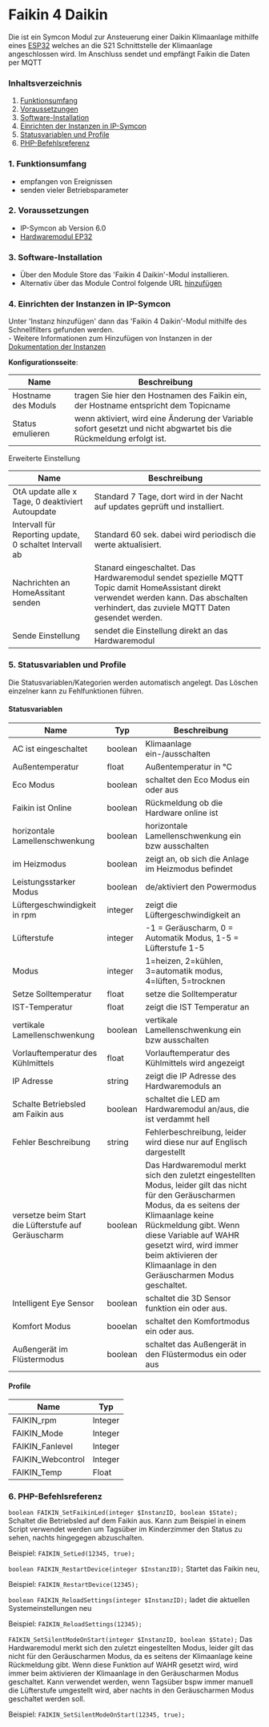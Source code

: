 # Faikin 4 Daikin
Die ist ein Symcon Modul zur Ansteuerung einer Daikin Klimaanlage mithilfe eines [ESP32](https://github.com/revk/ESP32-Faikin) welches an die S21 Schnittstelle der Klimaanlage angeschlossen wird. Im Anschluss sendet und empfängt Faikin die Daten per MQTT

### Inhaltsverzeichnis

1. [Funktionsumfang](#1-funktionsumfang)
2. [Voraussetzungen](#2-voraussetzungen)
3. [Software-Installation](#3-software-installation)
4. [Einrichten der Instanzen in IP-Symcon](#4-einrichten-der-instanzen-in-ip-symcon)
5. [Statusvariablen und Profile](#5-statusvariablen-und-profile)
6. [PHP-Befehlsreferenz](#6-php-befehlsreferenz)

### 1. Funktionsumfang

* empfangen von Ereignissen
* senden vieler Betriebsparameter 

### 2. Voraussetzungen

- IP-Symcon ab Version 6.0
- [Hardwaremodul EP32](https://github.com/revk/ESP32-Faikin)

### 3. Software-Installation

* Über den Module Store das 'Faikin 4 Daikin'-Modul installieren.
* Alternativ über das Module Control folgende URL [hinzufügen](https://github.com/lorbetzki/net.lorbetzki.faikin4daikin.git)

### 4. Einrichten der Instanzen in IP-Symcon

 Unter 'Instanz hinzufügen' dann das 'Faikin 4 Daikin'-Modul mithilfe des Schnellfilters gefunden werden.  
	- Weitere Informationen zum Hinzufügen von Instanzen in der [Dokumentation der Instanzen](https://www.symcon.de/service/dokumentation/konzepte/instanzen/#Instanz_hinzufügen)

__Konfigurationsseite__:

Name     | Beschreibung
-------- | ------------------
 Hostname des Moduls        | tragen Sie hier den Hostnamen des Faikin ein, der Hostname entspricht dem Topicname 
 Status emulieren        | wenn aktiviert, wird eine Änderung der Variable sofort gesetzt und nicht abgwartet bis die Rückmeldung erfolgt ist.
 
Erweiterte Einstellung

Name     | Beschreibung
-------- | ------------------
OtA update alle x Tage, 0 deaktiviert Autoupdate | Standard 7 Tage, dort wird in der Nacht auf updates geprüft und installiert.
Intervall für Reporting update, 0 schaltet Intervall ab | Standard 60 sek. dabei wird periodisch die werte aktualisiert.
Nachrichten an HomeAssitant senden | Stanard eingeschaltet. Das Hardwaremodul sendet spezielle MQTT Topic damit HomeAssistant direkt verwendet werden kann. Das abschalten verhindert, das zuviele MQTT Daten gesendet werden.
Sende Einstellung | sendet die Einstellung direkt an das Hardwaremodul

### 5. Statusvariablen und Profile

Die Statusvariablen/Kategorien werden automatisch angelegt. Das Löschen einzelner kann zu Fehlfunktionen führen.

#### Statusvariablen

Name   | Typ     | Beschreibung
------ | ------- | ------------
AC ist eingeschaltet       | boolean        | Klimaanlage ein-/ausschalten
Außentemperatur | float | Außentemperatur in °C
Eco Modus | boolean | schaltet den Eco Modus ein oder aus
Faikin ist Online | boolean | Rückmeldung ob die Hardware online ist
horizontale Lamellenschwenkung | boolean | horizontale Lamellenschwenkung ein bzw ausschalten
im Heizmodus | boolean | zeigt an, ob sich die Anlage im Heizmodus befindet
Leistungsstarker Modus | boolean | de/aktiviert den Powermodus
Lüftergeschwindigkeit in rpm | integer | zeigt die Lüftergeschwindigkeit an
Lüfterstufe | integer | -1 = Geräuscharm, 0 = Automatik Modus, 1-5 = Lüfterstufe 1-5
Modus | integer | 1=heizen, 2=kühlen, 3=automatik modus, 4=lüften, 5=trocknen
Setze Solltemperatur | float | setze die Solltemperatur
IST-Temperatur | float | zeigt die IST Temperatur an
vertikale Lamellenschwenkung | boolean |vertikale Lamellenschwenkung ein bzw ausschalten
Vorlauftemperatur des Kühlmittels | float | Vorlauftemperatur des Kühlmittels wird angezeigt
IP Adresse | string | zeigt die IP Adresse des Hardwaremoduls an
Schalte Betriebsled am Faikin aus | boolean | schaltet die LED am Hardwaremodul an/aus, die ist verdammt hell
Fehler Beschreibung | string | Fehlerbeschreibung, leider wird diese nur auf Englisch dargestellt
versetze beim Start die Lüfterstufe auf Geräuscharm | boolean | Das Hardwaremodul merkt sich den zuletzt eingestellten Modus, leider gilt das nicht für den Geräuscharmen Modus, da es seitens der Klimaanlage keine Rückmeldung gibt. Wenn diese Variable auf WAHR gesetzt wird, wird immer beim aktivieren der Klimaanlage in den Geräuscharmen Modus geschaltet. 
Intelligent Eye Sensor | boolean | schaltet die 3D Sensor funktion ein oder aus.
Komfort Modus | booelan | schaltet den Komfortmodus ein oder aus.
Außengerät im Flüstermodus | boolean | schaltet das Außengerät in den Flüstermodus ein oder aus

#### Profile

Name   | Typ
------ | -------
FAIKIN_rpm     | Integer
FAIKIN_Mode       | Integer
FAIKIN_Fanlevel | Integer
FAIKIN_Webcontrol | Integer
FAIKIN_Temp | Float

### 6. PHP-Befehlsreferenz

`boolean FAIKIN_SetFaikinLed(integer $InstanzID, boolean $State);`
Schaltet die Betriebsled auf dem Faikin aus. Kann zum Beispiel in einem Script verwendet werden um Tagsüber im Kinderzimmer den Status zu sehen, nachts hingegegen abzuschalten.

Beispiel:
`FAIKIN_SetLed(12345, true);`

`boolean FAIKIN_RestartDevice(integer $InstanzID);`
Startet das Faikin neu,

Beispiel:
`FAIKIN_RestartDevice(12345);`

`boolean FAIKIN_ReloadSettings(integer $InstanzID);`
ladet die aktuellen Systemeinstellungen neu

Beispiel:
`FAIKIN_ReloadSettings(12345);`

`FAIKIN_SetSilentModeOnStart(integer $InstanzID, boolean $State);`
Das Hardwaremodul merkt sich den zuletzt eingestellten Modus, leider gilt das nicht für den Geräuscharmen Modus, da es seitens der Klimaanlage keine Rückmeldung gibt. Wenn diese Funktion auf WAHR gesetzt wird, wird immer beim aktivieren der Klimaanlage in den Geräuscharmen Modus geschaltet. Kann verwendet werden, wenn Tagsüber bspw immer manuell die Lüfterstufe umgestellt wird, aber nachts in den Geräuscharmen Modus geschaltet werden soll.

Beispiel:
`FAIKIN_SetSilentModeOnStart(12345, true);`